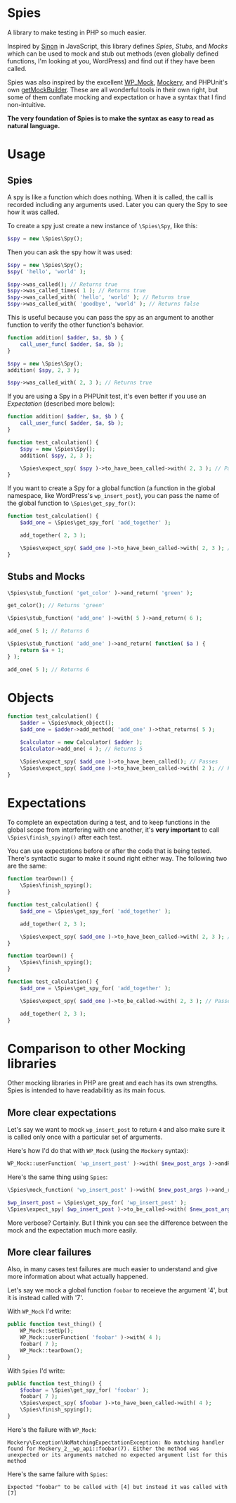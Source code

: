 # Spies

A library to make testing in PHP so much easier.

Inspired by [Sinon](http://sinonjs.org/) in JavaScript, this library defines *Spies*, *Stubs*, and *Mocks* which can be used to mock and stub out methods (even globally defined functions, I'm looking at you, WordPress) and find out if they have been called.

Spies was also inspired by the excellent [WP_Mock](https://github.com/10up/wp_mock), [Mockery](http://docs.mockery.io/), and PHPUnit's own [getMockBuilder](https://phpunit.de/manual/current/en/test-doubles.html). These are all wonderful tools in their own right, but some of them conflate mocking and expectation or have a syntax that I find non-intuitive.

**The very foundation of Spies is to make the syntax as easy to read as natural language.**

# Usage

## Spies

A spy is like a function which does nothing. When it is called, the call is recorded including any arguments used. Later you can query the Spy to see how it was called.

To create a spy just create a new instance of `\Spies\Spy`, like this:
```php
$spy = new \Spies\Spy();
```

Then you can ask the spy how it was used:
```php
$spy = new \Spies\Spy();
$spy( 'hello', 'world' );

$spy->was_called(); // Returns true
$spy->was_called_times( 1 ); // Returns true
$spy->was_called_with( 'hello', 'world' ); // Returns true
$spy->was_called_with( 'goodbye', 'world' ); // Returns false
```

This is useful because you can pass the spy as an argument to another function to verify the other function's behavior.

```php
function addition( $adder, $a, $b ) {
	call_user_func( $adder, $a, $b );
}

$spy = new \Spies\Spy();
addition( $spy, 2, 3 );

$spy->was_called_with( 2, 3 ); // Returns true
```

If you are using a Spy in a PHPUnit test, it's even better if you use an *Expectation* (described more below):

```php
function addition( $adder, $a, $b ) {
	call_user_func( $adder, $a, $b );
}

function test_calculation() {
	$spy = new \Spies\Spy();
	addition( $spy, 2, 3 );

	\Spies\expect_spy( $spy )->to_have_been_called->with( 2, 3 ); // Passes
}
```

If you  want to create a Spy for a global function (a function in the global namespace, like WordPress's `wp_insert_post`), you can pass the name of the global function to `\Spies\get_spy_for()`:

```php
function test_calculation() {
	$add_one = \Spies\get_spy_for( 'add_together' );

	add_together( 2, 3 );

	\Spies\expect_spy( $add_one )->to_have_been_called->with( 2, 3 ); // Passes
}
```

## Stubs and Mocks

```php
\Spies\stub_function( 'get_color' )->and_return( 'green' );

get_color(); // Returns 'green'
```

```php
\Spies\stub_function( 'add_one' )->with( 5 )->and_return( 6 );

add_one( 5 ); // Returns 6
```

```php
\Spies\stub_function( 'add_one' )->and_return( function( $a ) {
	return $a + 1;
} );

add_one( 5 ); // Returns 6
```

# Objects

```php
function test_calculation() {
	$adder = \Spies\mock_object();
	$add_one = $adder->add_method( 'add_one' )->that_returns( 5 );

	$calculator = new Calculator( $adder );
	$calculator->add_one( 4 ); // Returns 5

	\Spies\expect_spy( $add_one )->to_have_been_called(); // Passes
	\Spies\expect_spy( $add_one )->to_have_been_called->with( 2 ); // Fails
}
```

# Expectations

To complete an expectation during a test, and to keep functions in the global scope from interfering with one another, it's **very important** to call `\Spies\finish_spying()` after each test.

You can use expectations before or after the code that is being tested. There's syntactic sugar to make it sound right either way. The following two are the same:

```php
function tearDown() {
	\Spies\finish_spying();
}

function test_calculation() {
	$add_one = \Spies\get_spy_for( 'add_together' );

	add_together( 2, 3 );

	\Spies\expect_spy( $add_one )->to_have_been_called->with( 2, 3 ); // Passes
}
```

```php
function tearDown() {
	\Spies\finish_spying();
}

function test_calculation() {
	$add_one = \Spies\get_spy_for( 'add_together' );

	\Spies\expect_spy( $add_one )->to_be_called->with( 2, 3 ); // Passes

	add_together( 2, 3 );
}
```

# Comparison to other Mocking libraries

Other mocking libraries in PHP are great and each has its own strengths. Spies is intended to have readabilitiy as its main focus.

## More clear expectations

Let's say we want to mock `wp_insert_post` to return `4` and also make sure it is called only once with a particular set of arguments.

Here's how I'd do that with `WP_Mock` (using the `Mockery` syntax):
```php
WP_Mock::userFunction( 'wp_insert_post' )->with( $new_post_args )->andReturn( 4 )->once();
```

Here's the same thing using `Spies`:
```php
\Spies\mock_function( 'wp_insert_post' )->with( $new_post_args )->and_return( 4 );

$wp_insert_post = \Spies\get_spy_for( 'wp_insert_post' );
\Spies\expect_spy( $wp_insert_post )->to_be_called->with( $new_post_args )->once();
```

More verbose? Certainly. But I think you can see the difference between the mock and the expectation much more easily.

## More clear failures

Also, in many cases test failures are much easier to understand and give more information about what actually happened.

Let's say we mock a global function `foobar` to receieve the argument '4', but it is instead called with '7'.

With `WP_Mock` I'd write:
```php
public function test_thing() {
	WP_Mock::setUp();
	WP_Mock::userFunction( 'foobar' )->with( 4 );
	foobar( 7 );
	WP_Mock::tearDown();
}
```

With `Spies` I'd write:
```php
public function test_thing() {
	$foobar = \Spies\get_spy_for( 'foobar' );
	foobar( 7 );
	\Spies\expect_spy( $foobar )->to_have_been_called->with( 4 );
	\Spies\finish_spying();
}
```

Here's the failure with `WP_Mock`:

```
Mockery\Exception\NoMatchingExpectationException: No matching handler found for Mockery_2__wp_api::foobar(7). Either the method was unexpected or its arguments matched no expected argument list for this method
```

Here's the same failure with `Spies`:

```
Expected "foobar" to be called with [4] but instead it was called with [7]
```
